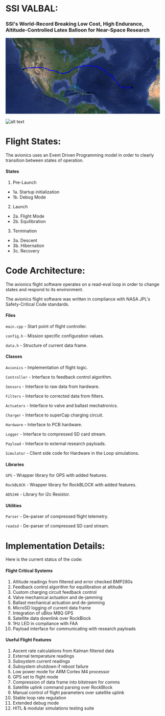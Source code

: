 # SSI VALBAL:
### SSI's World-Record Breaking Low Cost, High Endurance, Altitude-Controlled Latex Balloon for Near-Space Research

![alt text](map.png "Flight path")


![alt text](valbal.jpg "ValBal")

# Flight States:
The avionics uses an Event Driven Programming model in order to clearly transition between states of operation.

#### States
1. Pre-Launch  
 - 1a. Startup initialization
 - 1b. Debug Mode
2. Launch
 - 2a. Flight Mode
 - 2b. Equilibration
3. Termination
 - 3a. Descent
 - 3b. Hibernation
 - 3c. Recovery

# Code Architecture:
The avionics flight software operates on a read-eval loop in order to change states and respond to its environment.

The avionics flight software was written in compliance with NASA JPL's  Safety-Critical Code standards.

#### Files
`main.cpp` - Start point of flight controller.

`config.h` - Mission specific configuration values.

`data.h` - Structure of current data frame.

#### Classes
`Avionics` - Implementation of flight logic.

`Controller` - Interface to feedback control algorithm.

`Sensors` - Interface to raw data from hardware.

`Filters` - Interface to corrected data from filters.

`Actuators` - Interface to valve and ballast mechatronics.

`Charger` - Interface to superCap charging circuit.

`Hardware` - Interface to PCB hardware.

`Logger` - Interface to compressed SD card stream.

`Payload` - Interface to external research payloads.

`Simulator` - Client side code for Hardware in the Loop simulations.

#### Libraries
`GPS` - Wrapper library for GPS with added features.

`RockBLOCK` - Wrapper library for RockBLOCK with added features.

`AD5246` - Library for i2c Resistor.

#### Utilities
`Parser` - De-parser of compressed flight telemetry.

`readsd` - De-parser of compressed SD card stream.

# Implementation Details:
Here is the current status of the code:

#### Flight Critical Systems
1. Altitude readings from filtered and error checked BMP280s
2. Feedback control algorithm for equilibration at altitude
3. Custom charging circuit feedback control
4. Valve mechanical actuation and de-jamming
5. Ballast mechanical actuation and de-jamming
6. MicroSD logging of current data frame
7. Integration of uBlox M8Q GPS
8. Satellite data downlink over RockBlock
9. 1Hz LED in compliance with FAA
10. Payload interface for communicating with research payloads

#### Useful Flight Features
1. Ascent rate calculations from Kalman filtered data
2. External temperature readings
3. Subsystem current readings
4. Subsystem shutdown if reboot failure
5. Low power mode for ARM Cortex M4 processor
6. GPS set to flight mode
7. Compression of data frame into bitstream for comms
8. Satellite uplink command parsing over RockBlock
9. Manual control of flight parameters over satellite uplink
10. Stable loop rate regulation
11. Extended debug mode
12. HITL & modular simulations testing suite